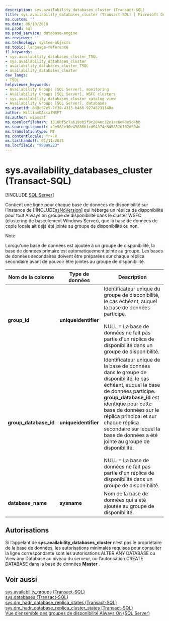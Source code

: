 ```yaml
---
description: sys.availability_databases_cluster (Transact-SQL)
title: sys.availability_databases_cluster (Transact-SQL) | Microsoft Docs
ms.custom: ''
ms.date: 06/10/2016
ms.prod: sql
ms.prod_service: database-engine
ms.reviewer: ''
ms.technology: system-objects
ms.topic: language-reference
f1_keywords:
- sys.availability_databases_cluster_TSQL
- sys.availability_databases_cluster
- availability_databases_cluster_TSQL
- availability_databases_cluster
dev_langs:
- TSQL
helpviewer_keywords:
- Availability Groups [SQL Server], monitoring
- Availability Groups [SQL Server], WSFC clusters
- sys.availability_databases_cluster catalog view
- Availability Groups [SQL Server], databases
ms.assetid: 8d9c57e5-7f39-4315-b466-92748231140a
author: WilliamDAssafMSFT
ms.author: wiassaf
ms.openlocfilehash: 1316bf5c7a619eb5f9c204ec32e1ac6e63e5d4bb
ms.sourcegitcommit: a9e982e30e458866fcd64374e3458516182d604c
ms.translationtype: MT
ms.contentlocale: fr-FR
ms.lasthandoff: 01/11/2021
ms.locfileid: "98099223"
---
```

# <a name="sysavailability_databases_cluster-transact-sql"></a>sys.availability_databases_cluster (Transact-SQL)
[!INCLUDE [SQL Server](../../includes/applies-to-version/sqlserver.md)]

  Contient une ligne pour chaque base de données de disponibilité sur l’instance de [!INCLUDE[ssNoVersion](../../includes/ssnoversion-md.md)] qui héberge un réplica de disponibilité pour tout Always on groupe de disponibilité dans le cluster WSFC (clustering de basculement Windows Server), que la base de données de copie locale ait déjà été jointe au groupe de disponibilité ou non.  
  
> [!NOTE]  
>  Lorsqu'une base de données est ajoutée à un groupe de disponibilité, la base de données primaire est automatiquement jointe au groupe. Les bases de données secondaires doivent être préparées sur chaque réplica secondaire avant de pouvoir être jointes au groupe de disponibilité.   
  
|Nom de la colonne|Type de données|Description|  
|-----------------|---------------|-----------------|  
|**group_id**|**uniqueidentifier**|Identificateur unique du groupe de disponibilité, le cas échéant, auquel la base de données participe.<br /><br /> NULL = La base de données ne fait pas partie d'un réplica de disponibilité dans un groupe de disponibilité.|  
|**group_database_id**|**uniqueidentifier**|Identificateur unique de la base de données dans le groupe de disponibilité, le cas échéant, auquel la base de données participe. **group_database_id** est identique pour cette base de données sur le réplica principal et sur chaque réplica secondaire sur lequel la base de données a été jointe au groupe de disponibilité.<br /><br /> NULL = La base de données ne fait pas partie d'un réplica de disponibilité dans un groupe de disponibilité.|  
|**database_name**|**sysname**|Nom de la base de données qui a été ajoutée au groupe de disponibilité.|  
  
## <a name="permissions"></a>Autorisations  
 Si l’appelant de **sys.availability_databases_cluster** n’est pas le propriétaire de la base de données, les autorisations minimales requises pour consulter la ligne correspondante sont les autorisations ALTER ANY DATABASE ou View any Database au niveau du serveur, ou l’autorisation CREATE DATABASE dans la base de données **Master** .  
  
## <a name="see-also"></a>Voir aussi  
 [sys.availability_groups &#40;Transact-SQL&#41;](../../relational-databases/system-catalog-views/sys-availability-groups-transact-sql.md)   
 [sys.databases &#40;Transact-SQL&#41;](../../relational-databases/system-catalog-views/sys-databases-transact-sql.md)   
 [sys.dm_hadr_database_replica_states &#40;Transact-SQL&#41;](../../relational-databases/system-dynamic-management-views/sys-dm-hadr-database-replica-states-transact-sql.md)   
 [sys.dm_hadr_database_replica_cluster_states &#40;Transact-SQL&#41;](../../relational-databases/system-dynamic-management-views/sys-dm-hadr-database-replica-cluster-states-transact-sql.md)   
 [Vue d’ensemble des groupes de disponibilité Always On (SQL Server)](../../database-engine/availability-groups/windows/overview-of-always-on-availability-groups-sql-server.md)  
  
  
